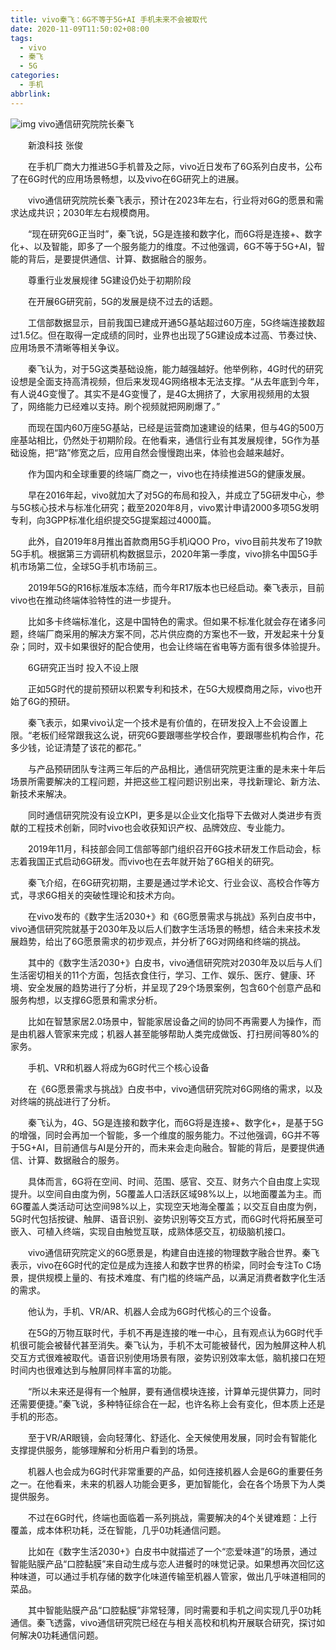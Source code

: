 ```yaml
---
title: vivo秦飞：6G不等于5G+AI 手机未来不会被取代
date: 2020-11-09T11:50:02+08:00
tags:
  - vivo
  - 秦飞
  - 5G
categories:
  - 手机
abbrlink:
---
```


![img](https://cdn.jsdelivr.net/gh/yakeing/Documentation@main/Hexo/images/9083-kcaeqzx1257117.png)
vivo通信研究院院长秦飞

　　新浪科技 张俊

　　在手机厂商大力推进5G手机普及之际，vivo近日发布了6G系列白皮书，公布了在6G时代的应用场景畅想，以及vivo在6G研究上的进展。

　　vivo通信研究院院长秦飞表示，预计在2023年左右，行业将对6G的愿景和需求达成共识；2030年左右规模商用。

　　“现在研究6G正当时”，秦飞说，5G是连接和数字化，而6G将是连接+、数字化+、以及智能，即多了一个服务能力的维度。不过他强调，6G不等于5G+AI，智能的背后，是要提供通信、计算、数据融合的服务。

　　尊重行业发展规律 5G建设仍处于初期阶段

　　在开展6G研究前，5G的发展是绕不过去的话题。

　　工信部数据显示，目前我国已建成开通5G基站超过60万座，5G终端连接数超过1.5亿。但在取得一定成绩的同时，业界也出现了5G建设成本过高、节奏过快、应用场景不清晰等相关争议。

　　秦飞认为，对于5G这类基础设施，能力越强越好。他举例称，4G时代的研究设想是全面支持高清视频，但后来发现4G网络根本无法支撑。“从去年底到今年，有人说4G变慢了。其实不是4G变慢了，是4G太拥挤了，大家用视频用的太狠了，网络能力已经难以支持。刷个视频就把网刷爆了。”

　　而现在国内60万座5G基站，已经是运营商加速建设的结果，但与4G的500万座基站相比，仍然处于初期阶段。在他看来，通信行业有其发展规律，5G作为基础设施，把“路”修宽之后，应用自然会慢慢跑出来，体验也会越来越好。

　　作为国内和全球重要的终端厂商之一，vivo也在持续推进5G的健康发展。

　　早在2016年起，vivo就加大了对5G的布局和投入，并成立了5G研发中心，参与5G核心技术与标准化研究；截至2020年8月，vivo累计申请2000多项5G发明专利，向3GPP标准化组织提交5G提案超过4000篇。

　　此外，自2019年8月推出首款商用5G手机iQOO Pro，vivo目前共发布了19款5G手机。根据第三方调研机构数据显示，2020年第一季度，vivo排名中国5G手机市场第二位，全球5G手机市场前三。

　　2019年5G的R16标准版本冻结，而今年R17版本也已经启动。秦飞表示，目前vivo也在推动终端体验特性的进一步提升。

　　比如多卡终端标准化，这是中国特色的需求。但如果不标准化就会存在诸多问题，终端厂商采用的解决方案不同，芯片供应商的方案也不一致，开发起来十分复杂；同时，双卡如果很好的配合使用，也会让终端在省电等方面有很多体验提升。

　　6G研究正当时 投入不设上限

　　正如5G时代的提前预研以积累专利和技术，在5G大规模商用之际，vivo也开始了6G的预研。

　　秦飞表示，如果vivo认定一个技术是有价值的，在研发投入上不会设置上限。“老板们经常跟我这么说，研究6G要跟哪些学校合作，要跟哪些机构合作，花多少钱，论证清楚了该花的都花。”

　　与产品预研团队专注两三年后的产品相比，通信研究院更注重的是未来十年后场景所需要解决的工程问题，并把这些工程问题识别出来，寻找新理论、新方法、新技术来解决。

　　同时通信研究院没有设立KPI，更多是以企业文化指导下去做对人类进步有贡献的工程技术创新，同时vivo也会收获知识产权、品牌效应、专业能力。

　　2019年11月，科技部会同工信部等部门组织召开6G技术研发工作启动会，标志着我国正式启动6G研发。而vivo也在去年就开始了6G相关的研究。

　　秦飞介绍，在6G研究初期，主要是通过学术论文、行业会议、高校合作等方式，寻求6G相关的突破性理论和技术方向。

　　在vivo发布的《数字生活2030+》和《6G愿景需求与挑战》系列白皮书中，vivo通信研究院就基于2030年及以后人们数字生活场景的畅想，结合未来技术发展趋势，给出了6G愿景需求的初步观点，并分析了6G对网络和终端的挑战。

　　其中的《数字生活2030+》白皮书，vivo通信研究院对2030年及以后与人们生活密切相关的11个方面，包括衣食住行，学习、工作、娱乐、医疗、健康、环境、安全发展的趋势进行了分析，并呈现了29个场景案例，包含60个创意产品和服务构想，以支撑6G愿景和需求分析。

　　比如在智慧家居2.0场景中，智能家居设备之间的协同不再需要人为操作，而是由机器人管家来完成；机器人甚至能够帮助人类完成做饭、打扫房间等80%的家务。

　　手机、VR和机器人将成为6G时代三个核心设备

　　在《6G愿景需求与挑战》白皮书中，vivo通信研究院对6G网络的需求，以及对终端的挑战进行了分析。

　　秦飞认为，4G、5G是连接和数字化，而6G将是连接+、数字化+，是基于5G的增强，同时会再加一个智能，多一个维度的服务能力。不过他强调，6G并不等于5G+AI，目前通信与AI是分开的，而未来会走向融合。智能的背后，是要提供通信、计算、数据融合的服务。

　　具体而言，6G将在空间、时间、范围、感官、交互、财务六个自由度上实现提升。以空间自由度为例，5G覆盖人口活跃区域98%以上，以地面覆盖为主。而6G覆盖人类活动可达空间98%以上，实现空天地海全覆盖；以交互自由度为例，5G时代包括按键、触屏、语音识别、姿势识别等交互方式，而6G时代将拓展至可嵌入、可植入终端，实现自由触觉互联，成熟体感交互，初级脑机接口。

　　vivo通信研究院定义的6G愿景是，构建自由连接的物理数字融合世界。秦飞表示，vivo在6G时代的定位是成为连接人和数字世界的桥梁，同时会专注To C场景，提供规模上量的、有技术难度、有门槛的终端产品，以满足消费者数字化生活的需求。

　　他认为，手机、VR/AR、机器人会成为6G时代核心的三个设备。

　　在5G的万物互联时代，手机不再是连接的唯一中心，且有观点认为6G时代手机很可能会被替代甚至消失。秦飞认为，手机不太可能被替代，因为触屏这种人机交互方式很难被取代。语音识别使用场景有限，姿势识别效率太低，脑机接口在短时间内也很难达到与触屏同样丰富的功能。

　　“所以未来还是得有一个触屏，要有通信模块连接，计算单元提供算力，同时还需要便捷。”秦飞说，多种特征综合在一起，也许名称上会有变化，但本质上还是手机的形态。

　　至于VR/AR眼镜，会向轻薄化、舒适化、全天候使用发展，同时会有智能化支撑提供服务，能够理解和分析用户看到的场景。

　　机器人也会成为6G时代非常重要的产品，如何连接机器人会是6G的重要任务之一。在他看来，未来的机器人功能会更多，更加智能化，会在各个场景下为人类提供服务。

　　不过在6G时代，终端也面临着一系列挑战，需要解决的4个关键难题：上行覆盖，成本体积功耗，泛在智能，几乎0功耗通信问题。

　　比如在《数字生活2030+》白皮书中就描述了一个“恋爱味道”的场景，通过智能贴膜产品“口腔黏膜”来自动生成与恋人进餐时的味觉记录。如果想再次回忆这种味道，可以通过手机存储的数字化味道传输至机器人管家，做出几乎味道相同的菜品。

　　其中智能贴膜产品“口腔黏膜”非常轻薄，同时需要和手机之间实现几乎0功耗通信。秦飞透露，vivo通信研究院已经在与相关高校和机构开展联合研究，探讨如何解决0功耗通信问题。